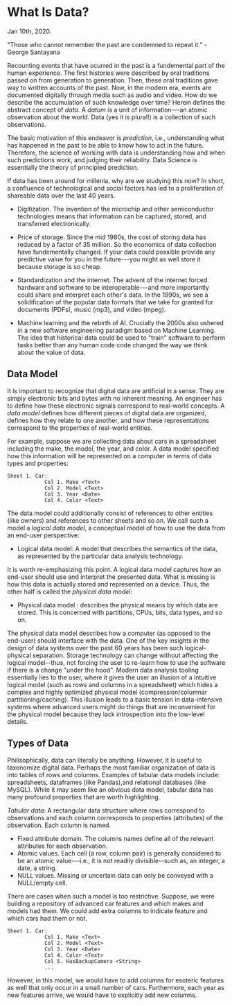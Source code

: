 # What Is Data?

Jan 10th, 2020.

"Those who cannot remember the past are condemned to repeat it." -George Santayana

Recounting events that have ocurred in the past is a fundemental part of the human experience. The first histories were described by oral traditions passed on from generation to generation. Then, these oral traditions gave way to written accounts of the past. Now, in the modern era, events are documented digitally through media such as audio and video. How do we describe the accumulation of such knowledge over time? Herein defines the abstract concept of *data*. A *datum* is a unit of information---an atomic observation about the world. Data (yes it is plural!) is a collection of such observations.

The basic motivation of this endeavor is *prediction*, i.e., understanding what has happened in the past to be able to know how to act in the future. Therefore, the science of working with data is understanding how and when such predictions work, and judging their reliability. Data Science is essentially the theory of principled prediction.

If data has been around for millenia, why are we studying this now? In short, a confluence of technological and social factors has led to a proliferation of shareable data over the last 40 years.

- Digitization. The invention of the microchip and other semiconductor technologies means that information can be captured, stored, and transferred electronically. 

- Price of storage. Since the mid 1980s, the cost of storing data has reduced by a factor of 35 million. So the economics of data collection have fundementally changed. If your data could possible provide any predictive value for you in the future---you might as well store it because storage is so cheap.

- Standardization and the internet. The advent of the internet forced hardware and software to be interoperable---and more importantly could share and interpret each other's data. In the 1990s, we see a solidification of the popular data formats that we take for granted for documents (PDFs), music (mp3), and video (mpeg).

-  Machine learning and the rebirth of AI. Crucially the 2000s also ushered in a new software engineering paradigm based on Machine Learning. The idea that historical data could be used to "train" software to perform tasks better than any human code code changed the way we think about the value of data. 

## Data Model
It is important to recognize that digital data are artificial in a sense. They are simply electronic bits and bytes with no inherent meaning. An engineer has to define how these electronic signals correspond to real-world concepts. A *data model* defines how different pieces of digital data are organized, defines how they relate to one another, and how these representations correspond to the properties of real-world entities.

For example, suppose we are collecting data about cars in a spreadsheet including the make, the model, the year, and color. A data model specified how this information will be represented on a computer in terms of data types and properties:
```
Sheet 1. Car:
            Col 1. Make <Text>
            Col 2. Model <Text>
            Col 3. Year <Date>
            Col 4. Color <Text>
```
The data model could additionally consist of references to other entities (like owners) and references to other sheets and so on. We call such a model a *logical data model*, a conceptual model of how to use the data from an end-user perspective:

- Logical data model: A model that describes the semantics of the data, as represented by the particular data analysis technology. 

It is worth re-emphasizing this point. A logical data model captures how an end-user should use and interpret the presented data. What is missing is how this data is actually stored and represented on a device. Thus, the other half is called the *physical data model*:

- Physical data model : describes the physical means by which data are stored. This is concerned with partitions, CPUs, bits, data types, and so on.

The physical data model describes how a computer (as opposed to the end-user) should interface with the data. One of the key insights in the design of data systems over the past 60 years has been such logical-physical separation. Storage technology can change without affecting the logical model--thus, not forcing the user to re-learn how to use the software if there is a change "under the hood". Modern data analysis tooling essentially lies to the user, where it gives the user an illusion of a intuitive logical model (such as rows and columns in a spreadsheet) which hides a complex and highly optimized physical model (compression/columnar partitioning/caching). This illusion leads to a basic tension in data-intensive systems where advanced users might do things that are inconvenient for the physical model because they lack introspection into the low-level details. 

## Types of Data
Philisophically, data can literally be anything. However, it is useful to taxonomize digital data. Perhaps the most familiar organization of data is into tables of rows and columns. Examples of tabular data models include: spreadsheets, dataframes (like Pandas),and relational databases (like MySQL). While it may seem like an obvious data model, tabular data has many profound properties that are worth highlighting. 

*Tabular data*: A rectangular data structure where rows correspond to observations and each column corresponds to properties (attributes) of the observation. Each column is named. 
   - Fixed attribute domain. The columns names define all of the relevant attributes for each observation. 
   - Atomic values. Each cell (a row, column pair) is generally considered to be an atomic value---i.e., it is not readily divisible--such as, an integer, a date, a string. 
   - NULL values. Missing or uncertain data can only be conveyed with a NULL/empty cell. 

There are cases when such a model is too restrictive. Suppose, we were building a repository of advanced car features and which makes and models had them. We could add extra columns to indicate feature and which cars had them or not.
```
Sheet 1. Car:
            Col 1. Make <Text>
            Col 2. Model <Text>
            Col 3. Year <Date>
            Col 4. Color <Text>
            Col 5. HasBackupCamera <String>
            ...
```
However, in this model, we would have to add columns for esoteric features as well that only occur in a small number of cars. Furthermore, each year as new features arrive, we would have to explicitly add new columns.





